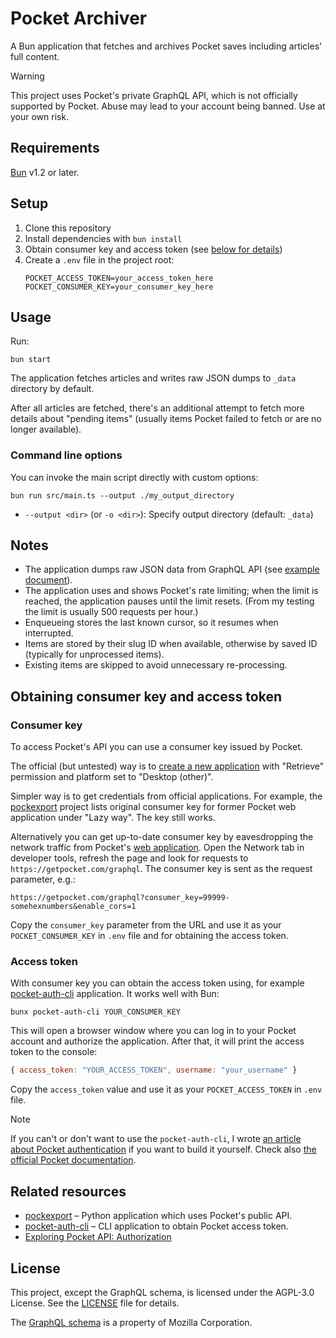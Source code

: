 # Pocket Archiver

A Bun application that fetches and archives Pocket saves including articles' full content.

> [!WARNING]
> This project uses Pocket's private GraphQL API, which is not officially supported by Pocket. Abuse may lead to your account being banned. Use at your own risk.

## Requirements

[Bun](https://bun.sh/) v1.2 or later.

## Setup

1. Clone this repository
1. Install dependencies with `bun install`
1. Obtain consumer key and access token (see [below for details](#obtaining-consumer-key-and-access-token))
1. Create a `.env` file in the project root:
   ```
   POCKET_ACCESS_TOKEN=your_access_token_here
   POCKET_CONSUMER_KEY=your_consumer_key_here
   ```


## Usage

Run:

```shell
bun start
```

The application fetches articles and writes raw JSON dumps to `_data` directory by default.

After all articles are fetched, there's an additional attempt to fetch more details about "pending items" (usually items Pocket failed to fetch or are no longer available).

### Command line options

You can invoke the main script directly with custom options:

```shell
bun run src/main.ts --output ./my_output_directory
```

- `--output <dir>` (or `-o <dir>`): Specify output directory (default: `_data`)

## Notes

- The application dumps raw JSON data from GraphQL API (see [example document](docs/example.json)).
- The application uses and shows Pocket's rate limiting; when the limit is reached, the application pauses until the limit resets. (From my testing the limit is usually 500 requests per hour.)
- Enqueueing stores the last known cursor, so it resumes when interrupted.
- Items are stored by their slug ID when available, otherwise by saved ID (typically for unprocessed items).
- Existing items are skipped to avoid unnecessary re-processing.

## Obtaining consumer key and access token

### Consumer key

To access Pocket's API you can use a consumer key issued by Pocket.

The official (but untested) way is to [create a new application](https://getpocket.com/developer/apps/new) with "Retrieve" permission and platform set to "Desktop (other)".

Simpler way is to get credentials from official applications. For example, the [pockexport] project lists original consumer key for former Pocket web application under "Lazy way". The key still works.

Alternatively you can get up-to-date consumer key by eavesdropping the network traffic from Pocket's [web application](https://getpocket.com/home). Open the Network tab in developer tools, refresh the page and look for requests to `https://getpocket.com/graphql`. The consumer key is sent as the request parameter, e.g.:

```
https://getpocket.com/graphql?consumer_key=99999-somehexnumbers&enable_cors=1
```

Copy the `consumer_key` parameter from the URL and use it as your `POCKET_CONSUMER_KEY` in `.env` file and for obtaining the access token.

### Access token

With consumer key you can obtain the access token using, for example [pocket-auth-cli] application. It works well with Bun:

```shell
bunx pocket-auth-cli YOUR_CONSUMER_KEY
```
This will open a browser window where you can log in to your Pocket account and authorize the application. After that, it will print the access token to the console:

```js
{ access_token: "YOUR_ACCESS_TOKEN", username: "your_username" }
```

Copy the `access_token` value and use it as your `POCKET_ACCESS_TOKEN` in `.env` file.

> [!NOTE]
> If you can't or don't want to use the `pocket-auth-cli`, I wrote [an article about Pocket authentication][bitoff-pocket] if you want to build it yourself. Check also [the official Pocket documentation](https://getpocket.com/developer/docs/authentication).

## Related resources

- [pockexport] – Python application which uses Pocket's public API.
- [pocket-auth-cli] – CLI application to obtain Pocket access token.
- [Exploring Pocket API: Authorization][bitoff-pocket]

[pockexport]: https://github.com/karlicoss/pockexport
[bitoff-pocket]: https://www.bitoff.org/pocket-api-auth/
[pocket-auth-cli]: https://github.com/mheap/pocket-auth-cli

## License

This project, except the GraphQL schema, is licensed under the AGPL-3.0 License. See the [LICENSE](LICENSE) file for details.

The [GraphQL schema](gql/schema.graphql) is a property of Mozilla Corporation.
